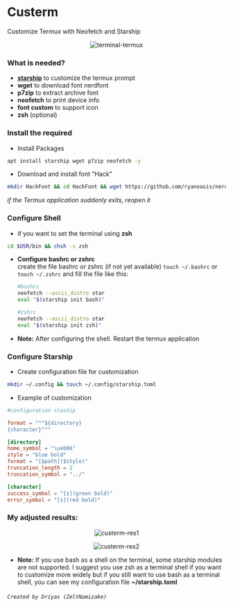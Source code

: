 # Custerm
Customize Termux with Neofetch and Starship
<div align="center">
  <p>
    <img src="https://i.ibb.co/xqmgg4QM/Screenshot-20250503-003552-Termux.jpg" alt="terminal-termux" border="0"/>
  </p>
</div>

### What is needed?
 * __[starship](https://starship.rs/)__ to customize the termux prompt
 * __wget__ to download font nerdfont
 * __p7zip__ to extract archive font
 * __neofetch__ to print device info
 * __font custom__ to support icon
 * __zsh__ (optional)

### Install the required
 * Install Packages
```bash
apt install starship wget p7zip neofetch -y
```
 * Download and install font "Hack"
```bash
mkdir HackFont && cd HackFont && wget https://github.com/ryanoasis/nerd-fonts/releases/download/v3.4.0/Hack.zip && 7z x Hack.zip && mkdir ~/.termux && cp HackNerdFont-Regular.ttf ~/.termux/font.ttf
```
*if the Termux application suddenly exits, reopen it*

### Configure Shell
 * if you want to set the terminal using __zsh__
 ```bash
cd $USR/bin && chsh -s zsh
 ```
 * __Configure bashrc or zshrc__
   <br>create the file bashrc or zshrc (if not yet available) 
   `touch ~/.bashrc`  or  `touch ~/.zshrc`  and fill the file like this:
   ```bash
   #bashrc
   neofetch --ascii_distro star
   eval "$(starship init bash)"
   ```
   ```bash
   #zshrc
   neofetch --ascii_distro star
   eval "$(starship init zsh)"
   ```
   
 
 * __Note:__ After configuring the shell. Restart the termux application 
 
### Configure Starship
 * Create configuration file for customization
```bash
mkdir ~/.config && touch ~/.config/starship.toml
```
 * Example of customization
```toml
#configuration staship

format = """${directory}
{character}"""

[directory]
home_symbol = "\ueb06"
style = "blue bold"
format = "[$path]($style)"
truncation_length = 2
truncation_symbol = "../"

[character]
success_symbol = "[❯](green bold)"
error_symbol = "[❯](red bold)"

```

### My adjusted results:
<div align="center">
  <p>
    <img src="https://i.ibb.co.com/m5GYpXCy/Screenshot-20250503-002239-Termux.jpg" alt="custerm-res1" border="0"/>
  </p>
  <p>
  <img src="https://i.ibb.co.com/TqbjNHf5/Screenshot-20250503-003718-Termux.jpg" alt="custerm-res2" border="0"/>
  </p>
</div>

 * __Note:__ If you use bash as a shell on the terminal, some starship modules are not supported.
 I suggest you use zsh as a terminal shell if you want to customize more widely but if you still 
 want to use bash as a terminal shell, you can see my configuration file __~/starship.toml__

###### `Created by Driyas (ZeltNamizake)`
